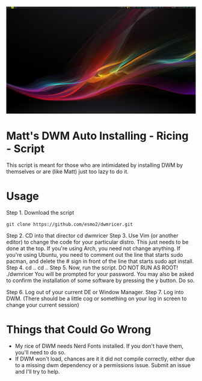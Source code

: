 ![](image.png)

# Matt's DWM Auto Installing - Ricing - Script

This script is meant for those who are intimidated by installing DWM by themselves or are (like Matt) just too lazy to do it. 

# Usage

Step 1. Download the script

	git clone https://github.com/esmo2/dwmricer.git
Step 2. CD into that director
	cd dwmricer
Step 3. Use Vim (or another editor) to change the code for your particular distro. This just needs to be done at the top. If you're using Arch, you need not change anything. If you're using Ubuntu, you need to comment out the line that starts sudo pacman, and delete the # sign in front of the line that starts sudo apt install. 
Step 4. cd ..
	cd ..
Step 5. Now, run the script. DO NOT RUN AS ROOT!
	./dwmricer
You will be prompted for your password. You may also be asked to confirm the installation of some software by pressing the y button. Do so.

Step 6. Log out of your current DE or Window Manager. 
Step 7. Log into DWM. (There should be a little cog or something on your log in screen to change your current session)

# Things that Could Go Wrong
* My rice of DWM needs Nerd Fonts installed. If you don't have them, you'll need to do so.
* If DWM won't load, chances are it it did not compile correctly, either due to a missing dwm dependency or a permissions issue. Submit an issue and I'll try to help.



